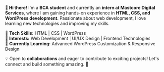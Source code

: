 
**👋 Hi there!** I'm a **BCA student** and currently an **intern at Mastcore Digital Services**, where I am gaining hands-on experience in **HTML, CSS, and WordPress development**. Passionate about web development, I love learning new technologies and improving my skills.  

🔹 **Tech Skills:** HTML | CSS | WordPress  
🔹 **Interests:** Web Development | UI/UX Design | Frontend Technologies  
🔹 **Currently Learning:** Advanced WordPress Customization & Responsive Design  

💡 Open to **collaborations** and eager to contribute to exciting projects! Let's connect and build something amazing. 🚀  

